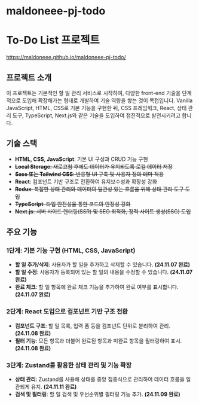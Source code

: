 # maldoneee-pj-todo

# To-Do List 프로젝트

https://maldoneee.github.io/maldoneee-pj-todo/

## 프로젝트 소개

이 프로젝트는 기본적인 할 일 관리 서비스로 시작하여, 다양한 front-end 기술을 단계적으로 도입해 확장해가는 형태로 개발하여 기술 역량을 쌓는 것이 목접입니다.
Vanilla JavaScript, HTML, CSS로 기본 기능을 구현한 뒤, CSS 프레임워크, React, 상태 관리 도구, TypeScript, Next.js와 같은 기술을 도입하여 점진적으로 발전시키려고
합니다.

## 기술 스택

- **HTML, CSS, JavaScript**: 기본 UI 구성과 CRUD 기능 구현
- ~~**Local Storage**: 새로고침 후에도 데이터가 유지되도록 로컬 데이터 저장~~
- ~~**Sass 또는 Tailwind CSS**: 반응형 UI 구축 및 사용자 정의 테마 적용~~
- **React**: 컴포넌트 기반 구조로 전환하여 유지보수성과 확장성 강화
- ~~**Redux**: 복잡한 상태 관리와 데이터의 일관성 있는 흐름을 위해 상태 관리 도구 도입~~
- ~~**TypeScript**: 타입 안전성을 통한 코드의 안정성 강화~~
- ~~**Next.js**: 서버 사이드 렌더링(SSR) 및 SEO 최적화, 정적 사이트 생성(SSG) 도입~~

## 주요 기능

### 1단계: 기본 기능 구현 (HTML, CSS, JavaScript)

- **할 일 추가/삭제**: 사용자가 할 일을 추가하고 삭제할 수 있습니다. **(24.11.07 완료)**
- **할 일 수정**: 사용자가 등록되어 있는 할 일의 내용을 수정할 수 있습니다. **(24.11.07 완료)**
- **완료 체크**: 할 일 항목에 완료 체크 기능을 추가하여 완료 여부를 표시합니다. **(24.11.07 완료)**

### 2단계: React 도입으로 컴포넌트 기반 구조 전환

- **컴포넌트 구조**: 할 일 목록, 입력 폼 등을 컴포넌트 단위로 분리하여 관리. **(24.11.08 완료)**
- **필터 기능**: 모든 항목과 더불어 완료된 항목과 미완료 항목을 필터링하여 표시.**(24.11.08 완료)**

### 3단계: Zustand를 활용한 상태 관리 및 기능 확장

- **상태 관리**: Zustand를 사용해 상태를 중앙 집중식으로 관리하여 데이터 흐름을 일관되게 유지. **(24.11.11 완료)**
- **검색 및 필터링**: 할 일 검색 및 우선순위별 필터링 기능 추가. **(24.11.09 완료)**
